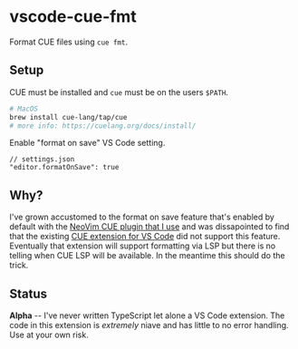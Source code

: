 # vscode-cue-fmt

Format CUE files using `cue fmt`.

## Setup

CUE must be installed and `cue` must be on the users `$PATH`.

```sh
# MacOS
brew install cue-lang/tap/cue
# more info: https://cuelang.org/docs/install/
```

Enable "format on save" VS Code setting.

```jsonc
// settings.json
"editor.formatOnSave": true
```

## Why?

I've grown accustomed to the format on save feature that's enabled by default with the [NeoVim CUE plugin that I use](https://github.com/jjo/vim-cue) and was dissapointed to find that the existing [CUE extension for VS Code](https://github.com/cue-sh/vscode-cue/) did not support this feature. Eventually that extension will support formatting via LSP but there is no telling when CUE LSP will be available. In the meantime this should do the trick.

## Status

**Alpha** -- I've never written TypeScript let alone a VS Code extension. The code in this extension is _extremely_ niave and has little to no error handling. Use at your own risk.

